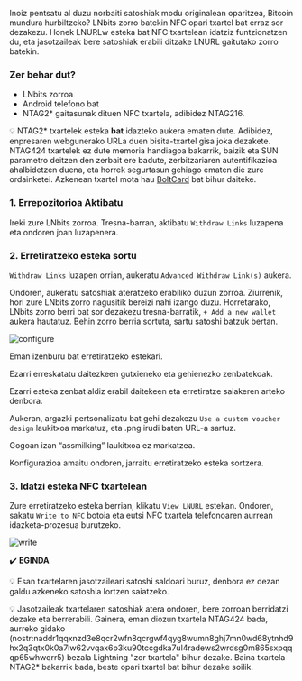 Inoiz pentsatu al duzu norbaiti satoshiak modu originalean oparitzea, Bitcoin mundura hurbiltzeko? LNbits zorro batekin NFC opari txartel bat erraz sor dezakezu. Honek LNURLw esteka bat NFC txartelean idatziz funtzionatzen du, eta jasotzaileak bere satoshiak erabili ditzake LNURL gaitutako zorro batekin.

### Zer behar dut?
- LNbits zorroa
- Android telefono bat
- NTAG2* gaitasunak dituen NFC txartela, adibidez NTAG216.

💡 NTAG2* txartelek esteka **bat** idazteko aukera ematen dute. Adibidez, enpresaren webgunerako URLa duen bisita-txartel gisa joka dezakete. NTAG424 txartelek ez dute memoria handiagoa bakarrik, baizik eta SUN parametro deitzen den zerbait ere badute, zerbitzariaren autentifikazioa ahalbidetzen duena, eta horrek segurtasun gehiago ematen die zure ordainketei. Azkenean txartel mota hau [BoltCard](https://boltcard.org/) bat bihur daiteke.

### 1. Errepozitorioa Aktibatu
Ireki zure LNbits zorroa. Tresna-barran, aktibatu `Withdraw Links` luzapena eta ondoren joan luzapenera.

### 2. Erretiratzeko esteka sortu
`Withdraw Links` luzapen orrian, aukeratu `Advanced Withdraw Link(s)` aukera. 

Ondoren, aukeratu satoshiak ateratzeko erabiliko duzun zorroa. Ziurrenik, hori zure LNbits zorro nagusitik bereizi nahi izango duzu. Horretarako, LNbits zorro berri bat sor dezakezu tresna-barratik, `+ Add a new wallet` aukera hautatuz. Behin zorro berria sortuta, sartu satoshi batzuk bertan.

![configure](https://cdn.satellite.earth/9eefb0bcc03e218aac55a5c3bfa06f0cdd59d3b36959c58e3f2f88941cca0d01.webp)

Eman izenburu bat erretiratzeko estekari. 

Ezarri erreskatatu daitezkeen gutxieneko eta gehienezko zenbatekoak.

Ezarri esteka zenbat aldiz erabil daitekeen eta erretiratze saiakeren arteko denbora.

Aukeran, argazki pertsonalizatu bat gehi dezakezu `Use a custom voucher design` laukitxoa markatuz, eta .png irudi baten URL-a sartuz.

Gogoan izan “assmilking” laukitxoa ez markatzea.

Konfigurazioa amaitu ondoren, jarraitu erretiratzeko esteka sortzera.

### 3. Idatzi esteka NFC txartelean
Zure erretiratzeko esteka berrian, klikatu `View LNURL` estekan. Ondoren, sakatu `Write to NFC` botoia eta eutsi NFC txartela telefonoaren aurrean idazketa-prozesua burutzeko.

![write](https://cdn.satellite.earth/7d290d0c076c724af88089f3ad2bdc7c22cac5bc7bb521e5f28c5646a4fe350d.webp)

✔️ **EGINDA**

💡 Esan txartelaren jasotzaileari satoshi saldoari buruz, denbora ez dezan galdu azkeneko satoshia lortzen saiatzeko.

💡 Jasotzaileak txartelaren satoshiak atera ondoren, bere zorroan berridatzi dezake eta berrerabili. Gainera, eman diozun txartela NTAG424 bada, aurreko gidako (nostr:naddr1qqxnzd3e8qcr2wfn8qcrgwf4qyg8wumn8ghj7mn0wd68ytnhd9hx2q3qtx0k0a7lw62vvqax6p3ku90tccgdka7ul4radews2wrdsg0m865sxpqqqp65whwqrr5) bezala Lightning "zor txartela" bihur dezake. Baina txartela NTAG2* bakarrik bada, beste opari txartel bat bihur dezake soilik.
